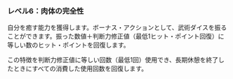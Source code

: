 ### レベル6：肉体の完全性

自分を癒す能力を獲得します。ボーナス・アクションとして、武術ダイスを振ることができます。振った数値＋判断力修正値（最低1ヒット・ポイント回復）に等しい数のヒット・ポイントを回復します。

この特徴を判断力修正値に等しい回数（最低1回）使用でき、長期休憩を終了したときにすべての消費した使用回数を回復します。
